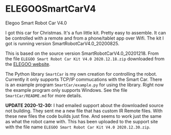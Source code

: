 # ELEGOOSmartCarV4

Elegoo Smart Robot Car V4.0

I got this car for Christmas. It's a fun little kit. Pretty easy to assemble.
It can be controlled with a remote and from a phone/tablet app over Wifi. The
kit I got is running version SmartRobotCarV4.0_20200825.

This is based on the source version SmartRobotCarV4.0_20201218.
From the file `ELEGOO Smart Robot Car Kit V4.0 2020.12.18.zip` downloaded from the
[ELEGOO website](https://www.elegoo.com/pages/arduino-kits-support-files).

The Python library `SmartCar` is my own creation for controlling the robot.
Currently it only supports TCP/IP commucations with the Smart Car.
There is an example program `SmartCar/example.py` for using the library.
Right now the example program only supports Windows.
See the file `SmartCar/README.md` for more details.

**UPDATE 2020-12-30:**
I had emailed support about the downloaded source not building. They sent me a
new file that has custom IR Remote files. With these new files the code builds
just fine. And seems to work just the same as what the robot came with. This
has been uploaded to the support site with the file name
`ELEGOO Smart Robot Car Kit V4.0 2020.12.30.zip`.
